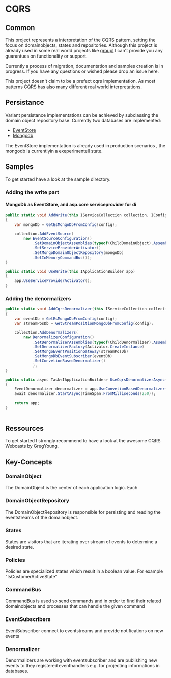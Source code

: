 # CQRS

## Common
This project represents a interpretation of the CQRS pattern, setting the focus on domainobjects, states and repositories.
Although this project is already used in some real world projects like [groupl](https://www.groupl.de) I can't provide you any guarantues on functionality or support.

Currently a process of migration, documentation and samples creation is in progress. If you have any questions or wished please drop an issue here.

This project doesn't claim to be a prefect cqrs implementation. As most patterns CQRS has also many different real world interpretations.

## Persistance
Variant persistance implementations can be achieved by subclassing the domain object repository base. 
Currently two databases are implemented:
- [EventStore](https://geteventstore.com/)
- [Mongodb](https://www.mongodb.com/)

The EventStore implementation is already used in production scenarios , the mongodb is currentlyin a exeperimentell state.

## Samples
To get started have a look at the sample directory.

### Adding the write part

#### MongoDb as EventStore, and asp.core serviceprovider for di
```csharp
public static void AddWrite(this IServiceCollection collection, IConfiguration config)
{
    var mongoDb = GetEsMongoDbFromConfig(config);

    collection.AddEventSource(
        new EventSourceConfiguration()
            .SetDomainObjectAssemblies(typeof(ChildDomainObject).Assembly)
            .SetServiceProviderActivator()
            .SetMongoDomainObjectRepository(mongoDb)
            .SetInMemoryCommandBus());
}

public static void UseWrite(this IApplicationBuilder app)
{
    app.UseServiceProviderActivator();
}
```


### Adding the denormalizers

```csharp
public static void AddCqrsDenormalizer(this IServiceCollection collection, IConfiguration config)
{
    var eventDb = GetEsMongoDbFromConfig(config);
    var streamPosDb = GetStreamPositionMongoDbFromConfig(config);

    collection.AddDenormalizers(
        new DenormalizerConfiguration()
            .SetDenormalizerAssemblies(typeof(ChildDenormalizer).Assembly)
            .SetDenormalizerFactory(Activator.CreateInstance)
            .SetMongoEventPositionGateway(streamPosDb)
            .SetMongoDbEventSubscriber(eventDb)
            .SetConvetionBasedDenormalizer()   
            ); 
}

public static async Task<IApplicationBuilder> UseCqrsDenormalizerAsync(this IApplicationBuilder app)
{
    EventDenormalizer denormalizer = app.UseConvetionBasedDenormalizer();
    await denormalizer.StartAsync(TimeSpan.FromMilliseconds(250));

    return app;
}
     
```
## Ressources
To get started I strongly recommend to have a look at the awesome CQRS Webcasts by GregYoung.


## Key-Concepts
### DomainObject
The DomainObject is the center of each application logic. Each

### DomainObjectRepository
The DomainObjectRepository is responsible for persisting and reading the eventstreams of the domainobject.

### States
States are visitors that are iterating over stream of events to determine a desired state.

### Policies
Policies are specialized states which result in a boolean value. For example "IsCustomerActiveState"

### CommandBus
CommandBus is used so send commands and in order to find their related domainobjects and processes that can handle the given command

### EventSubscribers
EventSubscriber connect to eventstreams and provide notifications on new events

### Denormalizer
Denormalizers are working with eventsubscriber and are publishing new events to they registered eventhandlers e.g. for projecting informations in databases.

